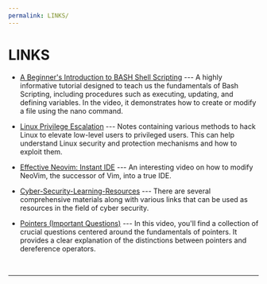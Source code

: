 ```yaml
---
permalink: LINKS/
---
```


# LINKS

* [A Beginner's Introduction to BASH Shell Scripting](https://youtu.be/_n5ZegzieSQ?si=drOMRCL-5QOw_hKO) --- A highly informative tutorial designed to teach us the fundamentals of Bash Scripting, including procedures such as executing, updating, and defining variables. In the video, it demonstrates how to create or modify a file using the nano command.

* [Linux Privilege Escalation](https://book.hacktricks.xyz/linux-hardening/privilege-escalation) --- Notes containing various methods to hack Linux to elevate low-level users to privileged users. This can help understand Linux security and protection mechanisms and how to exploit them.

* [Effective Neovim: Instant IDE](https://youtu.be/stqUbv-5u2s?si=BoF1ux-6IX_D_01g) --- An interesting video on how to modify NeoVim, the successor of Vim, into a true IDE.

* [Cyber-Security-Learning-Resources](https://dimasma0305.github.io/Cyber-Security-Learning-Resources/Resource_List/Link_Bermanfaat/) --- There are several comprehensive materials along with various links that can be used as resources in the field of cyber security.

* [Pointers (Important Questions)](https://www.youtube.com/watch?v=cEphEIMaqms&ab_channel=NesoAcademy) --- In this video, you'll find a collection of crucial questions centered around the fundamentals of pointers. It provides a clear explanation of the distinctions between pointers and dereference operators.
<br>
<hr>
